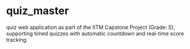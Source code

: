 # quiz_master
quiz web application as part of the IITM Capstone Project (Grade:  S), supporting timed quizzes with automatic countdown and real-time score tracking.
